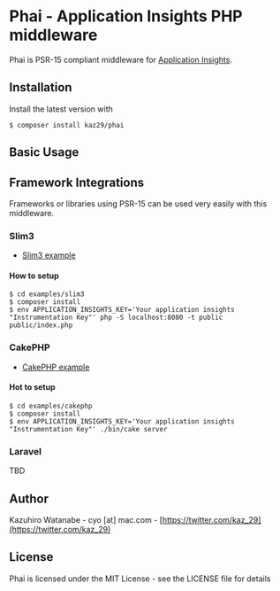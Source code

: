 # Phai - Application Insights PHP middleware

Phai is PSR-15 compliant middleware for [Application Insights](https://docs.microsoft.com/ja-jp/azure/azure-monitor/app/app-insights-overview).

## Installation

Install the latest version with

```
$ composer install kaz29/phai
```

## Basic Usage

## Framework Integrations

Frameworks or libraries using PSR-15 can be used very easily with this middleware.

### Slim3

- [Slim3 example](https://github.com/kaz29/phai/tree/master/examples/slim3)

#### How to setup

```
$ cd examples/slim3
$ composer install
$ env APPLICATION_INSIGHTS_KEY='Your application insights "Instrumentation Key"' php -S localhost:8080 -t public public/index.php
```

### CakePHP

- [CakePHP example](https://github.com/kaz29/phai/tree/master/examples/cakephp)

#### Hot to setup

```
$ cd examples/cakephp
$ composer install
$ env APPLICATION_INSIGHTS_KEY='Your application insights "Instrumentation Key"' ./bin/cake server 
```

### Laravel

TBD

## Author

Kazuhiro Watanabe - cyo [at] mac.com - [https://twitter.com/kaz_29](https://twitter.com/kaz_29)

## License

Phai is licensed under the MIT License - see the LICENSE file for details

